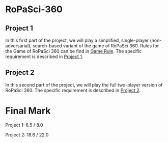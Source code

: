 # RoPaSci-360
## Project 1
In this first part of the project, we will play a simplified, single-player (non-adversarial), search-based variant of the game of RoPaSci 360. Rules for the Game of RoPaSci 360 can be find in [Game Rule](https://github.com/vivianjia123/RoPaSci-360/blob/main/game-rules.pdf). The specific requirement is described in [Project 1](https://github.com/vivianjia123/RoPaSci-360/blob/main/specification-A.pdf).

## Project 2
In this second part of the project, we will play the full two-player version of RoPaSci 360. The specific requirement is described in [Project 2](https://github.com/vivianjia123/RoPaSci-360/blob/main/specification-B.pdf).

# Final Mark
Project 1: 6.5 / 8.0

Project 2: 18.6 / 22.0
